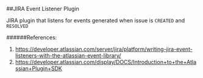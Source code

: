 

##JIRA Event Listener Plugin

JIRA plugin that listens for events generated when issue is `CREATED` and `RESOLVED`

######References:

1. https://developer.atlassian.com/server/jira/platform/writing-jira-event-listeners-with-the-atlassian-event-library/
2. https://developer.atlassian.com/display/DOCS/Introduction+to+the+Atlassian+Plugin+SDK
